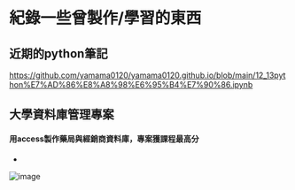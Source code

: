 紀錄一些曾製作/學習的東西
==
近期的python筆記
---
https://github.com/yamama0120/yamama0120.github.io/blob/main/12_13python%E7%AD%86%E8%A8%98%E6%95%B4%E7%90%86.ipynb


大學資料庫管理專案
--

#### 用access製作藥局與經銷商資料庫，專案獲課程最高分
-
![image](https://github.com/yamama0120/yamama0120.github.io/blob/main/1111.PNG)


